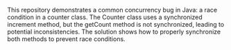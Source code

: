This repository demonstrates a common concurrency bug in Java: a race condition in a counter class. The Counter class uses a synchronized increment method, but the getCount method is not synchronized, leading to potential inconsistencies. The solution shows how to properly synchronize both methods to prevent race conditions.